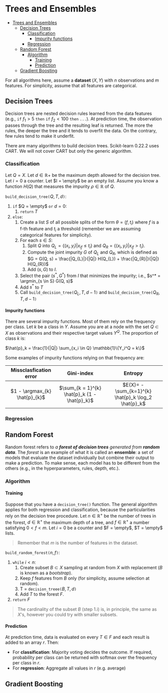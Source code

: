 # Trees and Ensembles

- [Trees and Ensembles](#trees-and-ensembles)
  - [Decision Trees](#decision-trees)
    - [Classification](#classification)
      - [Impurity functions](#impurity-functions)
    - [Regression](#regression)
  - [Random Forest](#random-forest)
    - [Algorithm](#algorithm)
      - [Training](#training)
      - [Prediction](#prediction)
  - [Gradient Boosting](#gradient-boosting)

For all algorithms here, assume a **dataset** $(X, Y)$ with $n$ observations and $m$ features. For simplicity, assume that all features are categorical.

## Decision Trees

Decision trees are nested decision rules learned from the data features (e.g., `if` $f_{1} > 5$ `then` `if` $f_{2} < 100$  `then` `...`). At prediction time, the observation passes through the tree and the resulting leaf is returned. The more the rules, the deeper the tree and it tends to overfit the data. On the contrary, few rules tend to make it underfit.

There are many algorithms to build decision trees. Scikit-learn 0.22.2 uses CART. We will not cover CART but only the generic algorithm.

### Classification

Let $Q = X$. Let $d \in \mathbb{R}+$ be the maximum depth allowed for the decision tree. Let $i = 0$ a counter. Let $I = \empty$ be an empty list. Assume you know a function $H(Q)$ that measures the impurity $\rho \in \mathbb{R}$ of $Q$.

`build_decision_tree(`$Q, T, d$`)`:
1. `if` $Q = \empty$ `or` $d = 0$:
    1. `return` $T$
2. `else`:
   1. Create a list $S$ of all possible splits of the form $\theta = (f, t_{i})$ where $f$ is a f-th feature and $t_i$ a threshold (remember we are assuming categorical features for simplicity).
   2. For each $s \in S$:
       1. Split $Q$ into $Q_{L} = \{ (x_i, y_i) | x_{if} \leq t_i \}$ and $Q_{R} = \{ (x_i, y_i) | x_{if} > t_i \}$.
       2. Compute the joint impurity $G$ of $Q_{L}$ and $Q_{R}$, which is defined as $G = G(Q, s) = \frac{|Q_{L}|}{|Q|} H(Q_{L}) + \frac{|Q_{R}|}{|Q|} H(Q_{R})$
       3. Add $(s, G)$ to $I$.
   3. Select the pair $(s^*, G^*)$ from $I$ that minimizes the impurity; i.e., $s^* = \argmin_{s \in S} G(Q, s)$
   4. Add $s^*$ to $T$
   5. Call `build_decision_tree(`$Q_L, T, d - 1$`)` and `build_decision_tree(`$Q_R, T, d - 1$`)`

#### Impurity functions

There are several impurity functions. Most of them rely on the frequency per class. Let $k$ be a class in $Y$. Assume you are at a node with the set $Q \subset X$ as observations and their respective target values $Y^Q$. The proportion of class $k$ is:

$\hat{p}_k = \frac{1}{|Q|} \sum_{x_i \in Q} \mathbb{1}\{Y_i^Q = k\}$

Some examples of impurity functions relying on that frequency are:

| Missclasfication error        | Gini-index                                   | Entropy                                             | 
|:-----------------------------:|:--------------------------------------------:|:---------------------------------------------------:|
| $1 - \argmax_{k} \hat{p}_{k}$ | $\sum_{k = 1}^{k} \hat{p}_k (1 - \hat{p}_k)$ | $E(X)= - \sum_{k=1}^{k} \hat{p}_k \log_2 \hat{p}_k$ |


### Regression


## Random Forest

Random forest refers to _a **forest of decision trees** generated from **random data**_. The _forest_ is an example of what it is called an **ensemble**: a set of models that evaluate the dataset individually but combine their output to make a prediction. To make sense, each model has to be different from the others (e.g., in the hyperparameters, rules, depth, etc.).

### Algorithm

#### Training 
Suppose that you have a `decision_tree()` function. The general algorithm applies for both regression and classification, because the particularities rely on the decision tree procedure. Let $n \in \mathbb{R}^+$ be the number of trees in the forest, $d \in \mathbb{R}^+$ the maximum depth of a tree, and $f \in \mathbb{R}^+$ a number satisfying $0 < f < m$. Let $i=0$ be a counter and $F = \empty$, $T = \empty$ lists.

> Remember that $m$ is the number of features in the dataset.

`build_random_forest(`$n, f$`)`:
1. `while` $i < n$:
   1. Create subset $B \subset X$ sampling at random from $X$ with replacement ($B$ is known as a _bootstrap_).
   2. Keep $f$ features from $B$ only (for simplicity, assume selection at random).
   3. T = `decision_treee(`$B, T, d$`)`
   4. Add $T$ to the forest $F$.
2. `return` $F$

> The cardinality of the subset $B$ (step 1.i) is, in principle, the same as $X$'s, however you could try with smaller subsets.

#### Prediction

At prediction time, data is evaluated on every $T \in F$ and each result is added to an array $r$. Then:
- For **classification**: Majority voting decides the outcome. If required, probability per class can be returned with softmax over the frequency per class in $r$.
- For **regression**: Aggregate all values in $r$ (e.g. average)

## Gradient Boosting